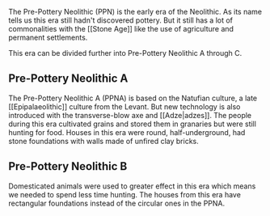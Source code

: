 The Pre-Pottery Neolithic (PPN) is the early era of the Neolithic. As its name tells us this era still hadn't discovered pottery. But it still has a lot of commonalities with the [[Stone Age]] like the use of agriculture and permanent settlements.

This era can be divided further into Pre-Pottery Neolithic A through C.
## Pre-Pottery Neolithic A

The Pre-Pottery Neolithic A (PPNA) is based on the Natufian culture, a late  [[Epipalaeolithic]] culture from the Levant. But new technology is also introduced with the transverse-blow axe and [[Adze|adzes]]. The people during this era cultivated grains and stored them in granaries but were still hunting for food. Houses in this era were round, half-underground, had stone foundations with walls made of unfired clay bricks.

## Pre-Pottery Neolithic B

Domesticated animals were used to greater effect in this era which means we needed to spend less time hunting. The houses from this era have rectangular foundations instead of the circular ones in the PPNA.